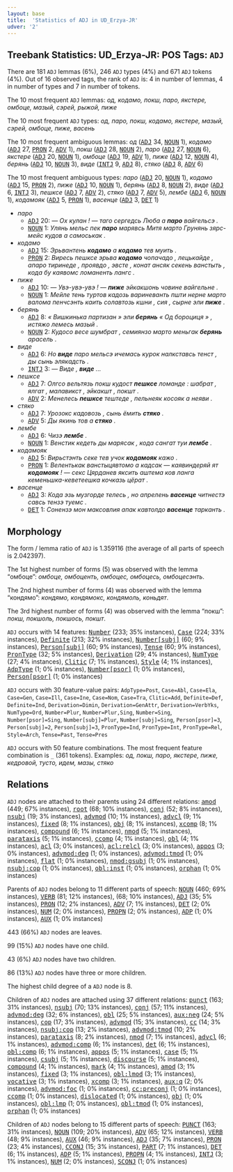 ```yaml
---
layout: base
title:  'Statistics of ADJ in UD_Erzya-JR'
udver: '2'
---
```


## Treebank Statistics: UD_Erzya-JR: POS Tags: `ADJ`

There are 181 `ADJ` lemmas (6%), 246 `ADJ` types (4%) and 671 `ADJ` tokens (4%).
Out of 16 observed tags, the rank of `ADJ` is: 4 in number of lemmas, 4 in number of types and 7 in number of tokens.

The 10 most frequent `ADJ` lemmas: <em>од, кодамо, покш, паро, якстере, омбоце, мазый, сэрей, рыжой, пиже</em>

The 10 most frequent `ADJ` types:  <em>од, паро, покш, кодамо, якстере, мазый, сэрей, омбоце, пиже, васень</em>

The 10 most frequent ambiguous lemmas: <em>од</em> (<tt><a href="myv_jr-pos-ADJ.html">ADJ</a></tt> 34, <tt><a href="myv_jr-pos-NOUN.html">NOUN</a></tt> 1), <em>кодамо</em> (<tt><a href="myv_jr-pos-ADJ.html">ADJ</a></tt> 27, <tt><a href="myv_jr-pos-PRON.html">PRON</a></tt> 2, <tt><a href="myv_jr-pos-ADV.html">ADV</a></tt> 1), <em>покш</em> (<tt><a href="myv_jr-pos-ADJ.html">ADJ</a></tt> 28, <tt><a href="myv_jr-pos-NOUN.html">NOUN</a></tt> 2), <em>паро</em> (<tt><a href="myv_jr-pos-ADJ.html">ADJ</a></tt> 27, <tt><a href="myv_jr-pos-NOUN.html">NOUN</a></tt> 6), <em>якстере</em> (<tt><a href="myv_jr-pos-ADJ.html">ADJ</a></tt> 20, <tt><a href="myv_jr-pos-NOUN.html">NOUN</a></tt> 1), <em>омбоце</em> (<tt><a href="myv_jr-pos-ADJ.html">ADJ</a></tt> 19, <tt><a href="myv_jr-pos-ADV.html">ADV</a></tt> 1), <em>пиже</em> (<tt><a href="myv_jr-pos-ADJ.html">ADJ</a></tt> 12, <tt><a href="myv_jr-pos-NOUN.html">NOUN</a></tt> 4), <em>берянь</em> (<tt><a href="myv_jr-pos-ADJ.html">ADJ</a></tt> 10, <tt><a href="myv_jr-pos-NOUN.html">NOUN</a></tt> 3), <em>виде</em> (<tt><a href="myv_jr-pos-INTJ.html">INTJ</a></tt> 9, <tt><a href="myv_jr-pos-ADJ.html">ADJ</a></tt> 8), <em>стяко</em> (<tt><a href="myv_jr-pos-ADJ.html">ADJ</a></tt> 8, <tt><a href="myv_jr-pos-ADV.html">ADV</a></tt> 6)

The 10 most frequent ambiguous types:  <em>паро</em> (<tt><a href="myv_jr-pos-ADJ.html">ADJ</a></tt> 20, <tt><a href="myv_jr-pos-NOUN.html">NOUN</a></tt> 1), <em>кодамо</em> (<tt><a href="myv_jr-pos-ADJ.html">ADJ</a></tt> 15, <tt><a href="myv_jr-pos-PRON.html">PRON</a></tt> 2), <em>пиже</em> (<tt><a href="myv_jr-pos-ADJ.html">ADJ</a></tt> 10, <tt><a href="myv_jr-pos-NOUN.html">NOUN</a></tt> 1), <em>берянь</em> (<tt><a href="myv_jr-pos-ADJ.html">ADJ</a></tt> 8, <tt><a href="myv_jr-pos-NOUN.html">NOUN</a></tt> 2), <em>виде</em> (<tt><a href="myv_jr-pos-ADJ.html">ADJ</a></tt> 6, <tt><a href="myv_jr-pos-INTJ.html">INTJ</a></tt> 3), <em>пешксе</em> (<tt><a href="myv_jr-pos-ADJ.html">ADJ</a></tt> 7, <tt><a href="myv_jr-pos-ADV.html">ADV</a></tt> 2), <em>стяко</em> (<tt><a href="myv_jr-pos-ADJ.html">ADJ</a></tt> 7, <tt><a href="myv_jr-pos-ADV.html">ADV</a></tt> 5), <em>лембе</em> (<tt><a href="myv_jr-pos-ADJ.html">ADJ</a></tt> 6, <tt><a href="myv_jr-pos-NOUN.html">NOUN</a></tt> 1), <em>кодамояк</em> (<tt><a href="myv_jr-pos-ADJ.html">ADJ</a></tt> 5, <tt><a href="myv_jr-pos-PRON.html">PRON</a></tt> 1), <em>васенце</em> (<tt><a href="myv_jr-pos-ADJ.html">ADJ</a></tt> 3, <tt><a href="myv_jr-pos-DET.html">DET</a></tt> 1)


* <em>паро</em>
  * <tt><a href="myv_jr-pos-ADJ.html">ADJ</a></tt> 20: <em>― Ох кулан ! ― таго сергедсь Люба а <b>паро</b> вайгельсэ .</em>
  * <tt><a href="myv_jr-pos-NOUN.html">NOUN</a></tt> 1: <em>Улянь мельс пек <b>паро</b> марявсь Митя марто Грунянь зярс-мейс кудов а самоськак .</em>
* <em>кодамо</em>
  * <tt><a href="myv_jr-pos-ADJ.html">ADJ</a></tt> 15: <em>Эрьвантень <b>кодамо</b> а <b>кодамо</b> тев муить .</em>
  * <tt><a href="myv_jr-pos-PRON.html">PRON</a></tt> 2: <em>Виресь пешксе эрьва <b>кодамо</b> чопачадо , лецькайде , апаро тиринеде , проявдо , эвсте , конат ансяк секень ванстыть , кода бу каявомс ломаненть лангс .</em>
* <em>пиже</em>
  * <tt><a href="myv_jr-pos-ADJ.html">ADJ</a></tt> 10: <em>― Увэ-увэ-увэ ! ― <b>пиже</b> эйкакшонь човине вайгельне .</em>
  * <tt><a href="myv_jr-pos-NOUN.html">NOUN</a></tt> 1: <em>Мейле тень туртов кадозь вариневанть пшти нерне марто валома пенчсэнть каить солавтозь кшни , сия , сырне эли <b>пиже</b> .</em>
* <em>берянь</em>
  * <tt><a href="myv_jr-pos-ADJ.html">ADJ</a></tt> 8: <em>« Вишкинька партизан » эли <b>берянь</b> « Од бороциця » , истяжо лемесь мазый .</em>
  * <tt><a href="myv_jr-pos-NOUN.html">NOUN</a></tt> 2: <em>Кудосо весе шумбрат , семиянзо марто меньгак <b>берянь</b> арасель .</em>
* <em>виде</em>
  * <tt><a href="myv_jr-pos-ADJ.html">ADJ</a></tt> 6: <em>Но <b>виде</b> паро мельсэ ичемась курок налкставсь тенст , ды сынь элякадсть .</em>
  * <tt><a href="myv_jr-pos-INTJ.html">INTJ</a></tt> 3: <em>― Виде , <b>виде</b> ...</em>
* <em>пешксе</em>
  * <tt><a href="myv_jr-pos-ADJ.html">ADJ</a></tt> 7: <em>Олгсо вельтязь покш кудост <b>пешксе</b> ломанде : шабрат , ялгат , малавикст , эйкакшт , покшт .</em>
  * <tt><a href="myv_jr-pos-ADV.html">ADV</a></tt> 2: <em>Менелесь <b>пешксе</b> тештеде , пельнеяк косояк а неяви .</em>
* <em>стяко</em>
  * <tt><a href="myv_jr-pos-ADJ.html">ADJ</a></tt> 7: <em>Урозокс кадовозь , сынь ёмить <b>стяко</b> .</em>
  * <tt><a href="myv_jr-pos-ADV.html">ADV</a></tt> 5: <em>Ды якинь тов а <b>стяко</b> .</em>
* <em>лембе</em>
  * <tt><a href="myv_jr-pos-ADJ.html">ADJ</a></tt> 6: <em>Чизэ <b>лембе</b> .</em>
  * <tt><a href="myv_jr-pos-NOUN.html">NOUN</a></tt> 1: <em>Венстик кедеть ды марясак , кода сангат туи <b>лембе</b> .</em>
* <em>кодамояк</em>
  * <tt><a href="myv_jr-pos-ADJ.html">ADJ</a></tt> 5: <em>Вирьстэнть секе тев учок <b>кодамояк</b> кажо .</em>
  * <tt><a href="myv_jr-pos-PRON.html">PRON</a></tt> 1: <em>Велентькак ванстыцявтомо а кадсак — каявиндеряй ят <b>кодамояк</b> ! — секс Цярданев яксить аштема ков ланга кеменьшка-кеветеешка кочказь цёрат .</em>
* <em>васенце</em>
  * <tt><a href="myv_jr-pos-ADJ.html">ADJ</a></tt> 3: <em>Кода эзь музгорде телесь , но апрелень <b>васенце</b> читнестэ савсь тензэ туемс .</em>
  * <tt><a href="myv_jr-pos-DET.html">DET</a></tt> 1: <em>Сонензэ мон максовлия апак кавтолдо <b>васенце</b> тарканть .</em>

## Morphology

The form / lemma ratio of `ADJ` is 1.359116 (the average of all parts of speech is 2.042397).

The 1st highest number of forms (5) was observed with the lemma “омбоце”: <em>омбоце, омбоценть, омбоцес, омбоцесь, омбоцесэнть</em>.

The 2nd highest number of forms (4) was observed with the lemma “кондямо”: <em>кондямо, кондямокс, кондямоль, коньдят</em>.

The 3rd highest number of forms (4) was observed with the lemma “покш”: <em>покш, покшоль, покшось, покшт</em>.

`ADJ` occurs with 14 features: <tt><a href="myv_jr-feat-Number.html">Number</a></tt> (233; 35% instances), <tt><a href="myv_jr-feat-Case.html">Case</a></tt> (224; 33% instances), <tt><a href="myv_jr-feat-Definite.html">Definite</a></tt> (213; 32% instances), <tt><a href="myv_jr-feat-Number-subj.html">Number[subj]</a></tt> (60; 9% instances), <tt><a href="myv_jr-feat-Person-subj.html">Person[subj]</a></tt> (60; 9% instances), <tt><a href="myv_jr-feat-Tense.html">Tense</a></tt> (60; 9% instances), <tt><a href="myv_jr-feat-PronType.html">PronType</a></tt> (32; 5% instances), <tt><a href="myv_jr-feat-Derivation.html">Derivation</a></tt> (29; 4% instances), <tt><a href="myv_jr-feat-NumType.html">NumType</a></tt> (27; 4% instances), <tt><a href="myv_jr-feat-Clitic.html">Clitic</a></tt> (7; 1% instances), <tt><a href="myv_jr-feat-Style.html">Style</a></tt> (4; 1% instances), <tt><a href="myv_jr-feat-AdpType.html">AdpType</a></tt> (1; 0% instances), <tt><a href="myv_jr-feat-Number-psor.html">Number[psor]</a></tt> (1; 0% instances), <tt><a href="myv_jr-feat-Person-psor.html">Person[psor]</a></tt> (1; 0% instances)

`ADJ` occurs with 30 feature-value pairs: `AdpType=Post`, `Case=Abl`, `Case=Ela`, `Case=Gen`, `Case=Ill`, `Case=Ine`, `Case=Nom`, `Case=Tra`, `Clitic=Add`, `Definite=Def`, `Definite=Ind`, `Derivation=Dimin`, `Derivation=GenAttr`, `Derivation=VerbYks`, `NumType=Ord`, `Number=Plur`, `Number=Plur,Sing`, `Number=Sing`, `Number[psor]=Sing`, `Number[subj]=Plur`, `Number[subj]=Sing`, `Person[psor]=3`, `Person[subj]=2`, `Person[subj]=3`, `PronType=Ind`, `PronType=Int`, `PronType=Rel`, `Style=Arch`, `Tense=Past`, `Tense=Pres`

`ADJ` occurs with 50 feature combinations.
The most frequent feature combination is `_` (361 tokens).
Examples: <em>од, покш, паро, якстере, пиже, кедровой, тусто, идем, мазы, стяко</em>


## Relations

`ADJ` nodes are attached to their parents using 24 different relations: <tt><a href="myv_jr-dep-amod.html">amod</a></tt> (449; 67% instances), <tt><a href="myv_jr-dep-root.html">root</a></tt> (68; 10% instances), <tt><a href="myv_jr-dep-conj.html">conj</a></tt> (52; 8% instances), <tt><a href="myv_jr-dep-nsubj.html">nsubj</a></tt> (19; 3% instances), <tt><a href="myv_jr-dep-advmod.html">advmod</a></tt> (10; 1% instances), <tt><a href="myv_jr-dep-advcl.html">advcl</a></tt> (9; 1% instances), <tt><a href="myv_jr-dep-fixed.html">fixed</a></tt> (8; 1% instances), <tt><a href="myv_jr-dep-obj.html">obj</a></tt> (8; 1% instances), <tt><a href="myv_jr-dep-xcomp.html">xcomp</a></tt> (8; 1% instances), <tt><a href="myv_jr-dep-compound.html">compound</a></tt> (6; 1% instances), <tt><a href="myv_jr-dep-nmod.html">nmod</a></tt> (5; 1% instances), <tt><a href="myv_jr-dep-parataxis.html">parataxis</a></tt> (5; 1% instances), <tt><a href="myv_jr-dep-ccomp.html">ccomp</a></tt> (4; 1% instances), <tt><a href="myv_jr-dep-obl.html">obl</a></tt> (4; 1% instances), <tt><a href="myv_jr-dep-acl.html">acl</a></tt> (3; 0% instances), <tt><a href="myv_jr-dep-acl-relcl.html">acl:relcl</a></tt> (3; 0% instances), <tt><a href="myv_jr-dep-appos.html">appos</a></tt> (3; 0% instances), <tt><a href="myv_jr-dep-advmod-deg.html">advmod:deg</a></tt> (1; 0% instances), <tt><a href="myv_jr-dep-advmod-tmod.html">advmod:tmod</a></tt> (1; 0% instances), <tt><a href="myv_jr-dep-flat.html">flat</a></tt> (1; 0% instances), <tt><a href="myv_jr-dep-nmod-gsubj.html">nmod:gsubj</a></tt> (1; 0% instances), <tt><a href="myv_jr-dep-nsubj-cop.html">nsubj:cop</a></tt> (1; 0% instances), <tt><a href="myv_jr-dep-obl-inst.html">obl:inst</a></tt> (1; 0% instances), <tt><a href="myv_jr-dep-orphan.html">orphan</a></tt> (1; 0% instances)

Parents of `ADJ` nodes belong to 11 different parts of speech: <tt><a href="myv_jr-pos-NOUN.html">NOUN</a></tt> (460; 69% instances), <tt><a href="myv_jr-pos-VERB.html">VERB</a></tt> (81; 12% instances),  (68; 10% instances), <tt><a href="myv_jr-pos-ADJ.html">ADJ</a></tt> (35; 5% instances), <tt><a href="myv_jr-pos-PRON.html">PRON</a></tt> (12; 2% instances), <tt><a href="myv_jr-pos-ADV.html">ADV</a></tt> (7; 1% instances), <tt><a href="myv_jr-pos-DET.html">DET</a></tt> (2; 0% instances), <tt><a href="myv_jr-pos-NUM.html">NUM</a></tt> (2; 0% instances), <tt><a href="myv_jr-pos-PROPN.html">PROPN</a></tt> (2; 0% instances), <tt><a href="myv_jr-pos-ADP.html">ADP</a></tt> (1; 0% instances), <tt><a href="myv_jr-pos-AUX.html">AUX</a></tt> (1; 0% instances)

443 (66%) `ADJ` nodes are leaves.

99 (15%) `ADJ` nodes have one child.

43 (6%) `ADJ` nodes have two children.

86 (13%) `ADJ` nodes have three or more children.

The highest child degree of a `ADJ` node is 8.

Children of `ADJ` nodes are attached using 37 different relations: <tt><a href="myv_jr-dep-punct.html">punct</a></tt> (163; 31% instances), <tt><a href="myv_jr-dep-nsubj.html">nsubj</a></tt> (70; 13% instances), <tt><a href="myv_jr-dep-conj.html">conj</a></tt> (57; 11% instances), <tt><a href="myv_jr-dep-advmod-deg.html">advmod:deg</a></tt> (32; 6% instances), <tt><a href="myv_jr-dep-obl.html">obl</a></tt> (25; 5% instances), <tt><a href="myv_jr-dep-aux-neg.html">aux:neg</a></tt> (24; 5% instances), <tt><a href="myv_jr-dep-cop.html">cop</a></tt> (17; 3% instances), <tt><a href="myv_jr-dep-advmod.html">advmod</a></tt> (15; 3% instances), <tt><a href="myv_jr-dep-cc.html">cc</a></tt> (14; 3% instances), <tt><a href="myv_jr-dep-nsubj-cop.html">nsubj:cop</a></tt> (13; 2% instances), <tt><a href="myv_jr-dep-advmod-tmod.html">advmod:tmod</a></tt> (10; 2% instances), <tt><a href="myv_jr-dep-parataxis.html">parataxis</a></tt> (8; 2% instances), <tt><a href="myv_jr-dep-nmod.html">nmod</a></tt> (7; 1% instances), <tt><a href="myv_jr-dep-advcl.html">advcl</a></tt> (6; 1% instances), <tt><a href="myv_jr-dep-advmod-comp.html">advmod:comp</a></tt> (6; 1% instances), <tt><a href="myv_jr-dep-det.html">det</a></tt> (6; 1% instances), <tt><a href="myv_jr-dep-obl-comp.html">obl:comp</a></tt> (6; 1% instances), <tt><a href="myv_jr-dep-appos.html">appos</a></tt> (5; 1% instances), <tt><a href="myv_jr-dep-case.html">case</a></tt> (5; 1% instances), <tt><a href="myv_jr-dep-csubj.html">csubj</a></tt> (5; 1% instances), <tt><a href="myv_jr-dep-discourse.html">discourse</a></tt> (5; 1% instances), <tt><a href="myv_jr-dep-compound.html">compound</a></tt> (4; 1% instances), <tt><a href="myv_jr-dep-mark.html">mark</a></tt> (4; 1% instances), <tt><a href="myv_jr-dep-amod.html">amod</a></tt> (3; 1% instances), <tt><a href="myv_jr-dep-fixed.html">fixed</a></tt> (3; 1% instances), <tt><a href="myv_jr-dep-obl-lmod.html">obl:lmod</a></tt> (3; 1% instances), <tt><a href="myv_jr-dep-vocative.html">vocative</a></tt> (3; 1% instances), <tt><a href="myv_jr-dep-xcomp.html">xcomp</a></tt> (3; 1% instances), <tt><a href="myv_jr-dep-aux-q.html">aux:q</a></tt> (2; 0% instances), <tt><a href="myv_jr-dep-advmod-foc.html">advmod:foc</a></tt> (1; 0% instances), <tt><a href="myv_jr-dep-cc-preconj.html">cc:preconj</a></tt> (1; 0% instances), <tt><a href="myv_jr-dep-ccomp.html">ccomp</a></tt> (1; 0% instances), <tt><a href="myv_jr-dep-dislocated.html">dislocated</a></tt> (1; 0% instances), <tt><a href="myv_jr-dep-obj.html">obj</a></tt> (1; 0% instances), <tt><a href="myv_jr-dep-obl-lmp.html">obl:lmp</a></tt> (1; 0% instances), <tt><a href="myv_jr-dep-obl-tmod.html">obl:tmod</a></tt> (1; 0% instances), <tt><a href="myv_jr-dep-orphan.html">orphan</a></tt> (1; 0% instances)

Children of `ADJ` nodes belong to 15 different parts of speech: <tt><a href="myv_jr-pos-PUNCT.html">PUNCT</a></tt> (163; 31% instances), <tt><a href="myv_jr-pos-NOUN.html">NOUN</a></tt> (109; 20% instances), <tt><a href="myv_jr-pos-ADV.html">ADV</a></tt> (65; 12% instances), <tt><a href="myv_jr-pos-VERB.html">VERB</a></tt> (48; 9% instances), <tt><a href="myv_jr-pos-AUX.html">AUX</a></tt> (46; 9% instances), <tt><a href="myv_jr-pos-ADJ.html">ADJ</a></tt> (35; 7% instances), <tt><a href="myv_jr-pos-PRON.html">PRON</a></tt> (23; 4% instances), <tt><a href="myv_jr-pos-CCONJ.html">CCONJ</a></tt> (15; 3% instances), <tt><a href="myv_jr-pos-PART.html">PART</a></tt> (7; 1% instances), <tt><a href="myv_jr-pos-DET.html">DET</a></tt> (6; 1% instances), <tt><a href="myv_jr-pos-ADP.html">ADP</a></tt> (5; 1% instances), <tt><a href="myv_jr-pos-PROPN.html">PROPN</a></tt> (4; 1% instances), <tt><a href="myv_jr-pos-INTJ.html">INTJ</a></tt> (3; 1% instances), <tt><a href="myv_jr-pos-NUM.html">NUM</a></tt> (2; 0% instances), <tt><a href="myv_jr-pos-SCONJ.html">SCONJ</a></tt> (1; 0% instances)

